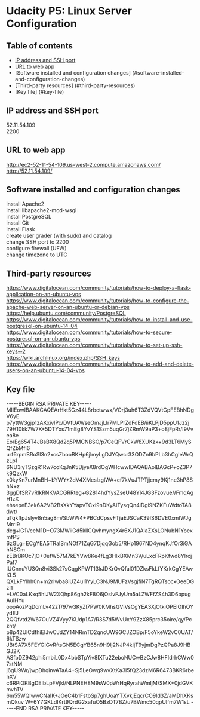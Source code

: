 # Udacity P5: Linux Server Configuration

## Table of contents

- [IP address and SSH port](#ip-address-and-ssh-port)
- [URL to web app](#url-to-web-app)
- [Software installed and configuration changes] (#software-installed-and-configuration-changes)
- [Third-party resources] (#third-party-resources)
- [Key file] (#key-file)

## IP address and SSH port
52.11.54.109  
2200

## URL to web app
http://ec2-52-11-54-109.us-west-2.compute.amazonaws.com/  
http://52.11.54.109/

## Software installed and configuration changes
install Apache2  
install libapache2-mod-wsgi  
install PostgreSQL  
install Git  
install Flask  
create user grader (with sudo) and catalog  
change SSH port to 2200  
configure firewall (UFW)  
change timezone to UTC  

## Third-party resources
https://www.digitalocean.com/community/tutorials/how-to-deploy-a-flask-application-on-an-ubuntu-vps  
https://www.digitalocean.com/community/tutorials/how-to-configure-the-apache-web-server-on-an-ubuntu-or-debian-vps  
https://help.ubuntu.com/community/PostgreSQL  
https://www.digitalocean.com/community/tutorials/how-to-install-and-use-postgresql-on-ubuntu-14-04  
https://www.digitalocean.com/community/tutorials/how-to-secure-postgresql-on-an-ubuntu-vps
https://www.digitalocean.com/community/tutorials/how-to-set-up-ssh-keys--2  
https://wiki.archlinux.org/index.php/SSH_keys
https://www.digitalocean.com/community/tutorials/how-to-add-and-delete-users-on-an-ubuntu-14-04-vps

## Key file  

-----BEGIN RSA PRIVATE KEY-----
MIIEowIBAAKCAQEArHkt5Gz44L8rbctwwx/VOrj3uh6T3ZdVQVtGpFEBhNDgV6yE
p7yttW3gjp1zAKxivlPc/DVfUAWseOmJjLlr7MLPrZdFdEB/iiKLPjD5ppU1Jz2j
79H10kk7W7K+5DTYxs71mEg8YvYS1Szm5uqGr7jZRmW9aP3+o8jFpRr/I9Vvea8e
Eo/Eg654T4JBsBX8Qd2q5PMCNBSO/p7CeQFVrCkW8XUKzx+9d3LT6MySQfZbMfI6
urf6rpmBRoSl3n2xcsZbooBKHp6jlmyLgDJYQwcr33ODZn9bPLb3hCgIeWrQzLp1
6NU3iyTSzgR1Rw7coKqJnK5DjyeX8rdOgWHcwwIDAQABAoIBAGcP+oZ3P7k9QzxW
x0kyKn7urMnBH+bYWY+2dV4XMeslzglWA+cf7kVuJTPTjjcmy9Kj1ne3hP8ShN+z
3ggDfSR7vRIkRNKVACGRRteg+G2814hdYysZseU48Yl4JG3Fzovue//FmqAgH1zX
ehsepeE3ek6A2VB2BsXkYYapvTCxi9nDKyAITysqQn4iDgi9NZKFuWdtoTA8dwt/
uTqkftpJslyv8n5ag8m/SbWW4+PBCdCpsvFTjaEJSCaK39IS6DVE0xmtWJgMrrI9
dcg+lG1VceM1D+O73MWiiGd5kllCQvhmyngX4r6XJ1QAIaZXsLONubN1YoexmfPS
6zGLg+ECgYEA5TRaISmNOf71ZqG7DjqqGob5/RHp1967ND4ynqKJfOr3iGAhNSCm
zEBrBKOc7jO+0efW57M7kEYVw8Ke4fLg3HlxBXMn3V/uLxcFRpKfwd8YlrcjPaf7
IUCnnuYU3Qn8vi3Sk27sCqgKPWT13lrJDKrQvQfal01DZksFkLfYKrkCgYEAwKL5
QXLkFYlhh0n+m2rIwba8iUZ4uI1YyLC3NJ9MUFzVsgjfiN7TgRQTsocxOeeDGzI1
+LVC0aLKxq5hiJW2XQhp86gh2kF8O6jOslvFJyUm5aLZWFfZS4h3D6bpugAuIHYu
oooAozPqDcmLv42zT/97w3KyZl7PW0KMhsGVlVsCgYEA3XjOtkiOPEIOIhOYydEJ
2QQfvtd2W67OuVZ4Vyy7KUdp1A7/R3S7d5WvUxY9ZzX85prc35oire/qy/Pcznt/
p8p42UlCdfhiEIJwCJdZY14NRmTD2qncUW9GCJZOBp/F5oYkeW2vC0UAT/6kTSzw
JBtSA7X5FEYGIGvRftsGN5ECgYB65n9H9lj2NJP4kIjT9yjmDgPzQPa8J9HBGJ2K
ASfbDZ942phi5mbiL0Dx4bbSTpYiv8IXTu22eboNUCwBzCJw8HFIdrhCWw07stNM
j6gU9Wr/jwpDhqinvATaA4+Sj5LeOwg9wvXtKa3l5fQ23dzM6R6473BKR6rbenXV
c6RPiQKBgDEIbLpFVjkl/NLPNEH8M9sW0pWrHqRyrahWmljM/SMX+0jdGVKmvhTV
6m55WQIwwCNaIK+JOeC4b1FstbSp7ghUoaYTXvkjEqcrCO9Id3Z/aMDhXKsmQkuv
W+6Y7GKLdIKrt9QrdG2xafuO5BzDT7BZ/u7BWmc50qpUlfm7W1sL
-----END RSA PRIVATE KEY-----





